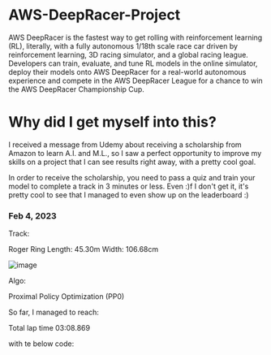 # AWS-DeepRacer-Project

AWS DeepRacer is the fastest way to get rolling with reinforcement learning (RL), literally, with a fully autonomous 1/18th scale race car driven by reinforcement learning, 3D racing simulator, and a global racing league. Developers can train, evaluate, and tune RL models in the online simulator, deploy their models onto AWS DeepRacer for a real-world autonomous experience and compete in the AWS DeepRacer League for a chance to win the AWS DeepRacer Championship Cup.

# Why did I get myself into this?

I received a message from Udemy about receiving a scholarship from Amazon to learn A.I. and M.L., so I saw a perfect opportunity to improve my skills on a project that I can see results right away, with a pretty cool goal.

In order to receive the scholarship, you need to pass a quiz and train your model to complete a track in 3 minutes or less. Even  :)f I don't get it, it's pretty cool to see that I managed to even show up on the leaderboard :)

### Feb 4, 2023

Track: 

Roger Ring
Length: 45.30m
Width: 106.68cm

![image](https://user-images.githubusercontent.com/117388341/216794922-9f026757-f3ea-47a4-95e8-023937d1d6bb.png)

Algo:

Proximal Policy Optimization (PP0)

So far, I managed to reach:

Total lap time
03:08.869

with te below code:

